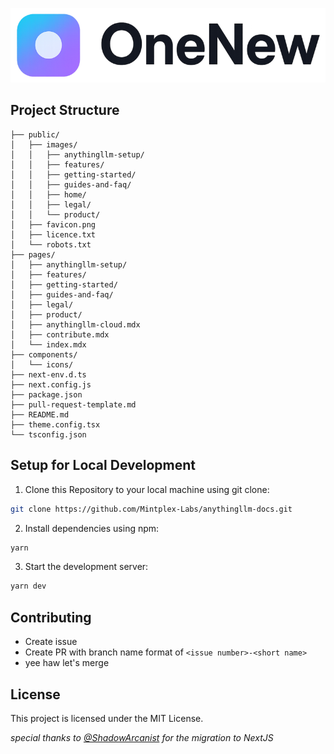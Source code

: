 <a name="readme-top"></a>

<p align="center">
  <a href="https://useanything.com"><img src="https://github.com/Mintplex-Labs/anything-llm/blob/master/images/wordmark.png?raw=true" alt="AnythingLLM logo"></a>
</p>


## Project Structure

```
├── public/
│   ├── images/
│   │   ├── anythingllm-setup/
│   │   ├── features/
│   │   ├── getting-started/
│   │   ├── guides-and-faq/
│   │   ├── home/
│   │   ├── legal/
│   │   └── product/
│   ├── favicon.png
│   ├── licence.txt
│   └── robots.txt
├── pages/
│   ├── anythingllm-setup/
│   ├── features/
│   ├── getting-started/
│   ├── guides-and-faq/
│   ├── legal/
│   ├── product/
│   ├── anythingllm-cloud.mdx
│   ├── contribute.mdx
│   └── index.mdx
├── components/
│   └── icons/
├── next-env.d.ts
├── next.config.js
├── package.json
├── pull-request-template.md
├── README.md
├── theme.config.tsx
└── tsconfig.json
```

## Setup for Local Development

1. Clone this Repository to your local machine using git clone:

```sh
git clone https://github.com/Mintplex-Labs/anythingllm-docs.git
```


2. Install dependencies using npm:

```sh
yarn
```

3. Start the development server:

```sh
yarn dev
```

## Contributing

- Create issue
- Create PR with branch name format of `<issue number>-<short name>`
- yee haw let's merge

## License

This project is licensed under the MIT License.

_special thanks to [@ShadowArcanist](https://github.com/ShadowArcanist) for the migration to NextJS_
